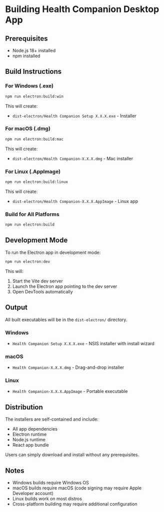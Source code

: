 # Building Health Companion Desktop App

## Prerequisites
- Node.js 18+ installed
- npm installed

## Build Instructions

### For Windows (.exe)
```bash
npm run electron:build:win
```

This will create:
- `dist-electron/Health Companion Setup X.X.X.exe` - Installer

### For macOS (.dmg)
```bash
npm run electron:build:mac
```

This will create:
- `dist-electron/Health Companion-X.X.X.dmg` - Mac installer

### For Linux (.AppImage)
```bash
npm run electron:build:linux
```

This will create:
- `dist-electron/Health Companion-X.X.X.AppImage` - Linux app

### Build for All Platforms
```bash
npm run electron:build
```

## Development Mode

To run the Electron app in development mode:
```bash
npm run electron:dev
```

This will:
1. Start the Vite dev server
2. Launch the Electron app pointing to the dev server
3. Open DevTools automatically

## Output

All built executables will be in the `dist-electron/` directory.

### Windows
- `Health Companion Setup X.X.X.exe` - NSIS installer with install wizard

### macOS
- `Health Companion-X.X.X.dmg` - Drag-and-drop installer

### Linux
- `Health Companion-X.X.X.AppImage` - Portable executable

## Distribution

The installers are self-contained and include:
- All app dependencies
- Electron runtime
- Node.js runtime
- React app bundle

Users can simply download and install without any prerequisites.

## Notes

- Windows builds require Windows OS
- macOS builds require macOS (code signing may require Apple Developer account)
- Linux builds work on most distros
- Cross-platform building may require additional configuration
